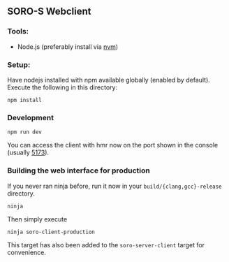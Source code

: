 ## SORO-S Webclient

### Tools:
- Node.js (preferably install via [nvm](https://github.com/nvm-sh/nvm))

### Setup:

Have nodejs installed with npm available globally (enabled by default). Execute the following in this directory:

```shell
npm install
```

### Development

```shell
npm run dev
```
You can access the client with hmr now on the port shown in the console (usually [5173](http://localhost:5173)).

### Building the web interface for production
 
If you never ran ninja before, run it now in your `build/{clang,gcc}-release` directory.
```shell
ninja 
```

Then simply execute
```shell
ninja soro-client-production
```
This target has also been added to the `soro-server-client` target for convenience.
